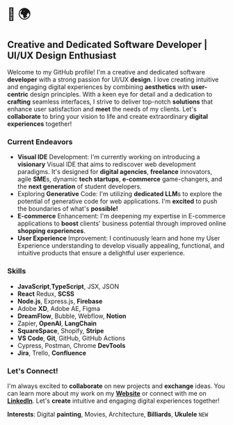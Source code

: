 # 👋 🌍
## Creative and Dedicated Software Developer | UI/UX Design Enthusiast

Welcome to my GitHub profile! I'm a creative and dedicated software **developer** with a strong passion for UI/UX **design**. I love creating intuitive and engaging digital experiences by combining **aesthetics** with **user-centric** design principles. With a keen eye for detail and a dedication to **crafting** seamless interfaces, I strive to deliver top-notch **solutions** that enhance user satisfaction and **meet** the needs of my clients.
Let's **collaborate** to bring your vision to life and create extraordinary **digital experiences** together!

### Current Endeavors

- **Visual IDE** Development: I'm currently working on introducing a **visionary** Visual IDE that aims to rediscover web development paradigms. It's designed for **digital agencies**, **freelance** innovators, agile **SME**s, dynamic **tech startups**, **e-commerce** game-changers, and the **next generation** of student developers.
- Exploring **Generative** Code: I'm utilizing **dedicated LLM**s to explore the potential of generative code for web applications. I'm **excited** to push the boundaries of what's **possible!**
- **E-commerce** Enhancement: I'm deepening my expertise in E-commerce applications to **boost** clients' business potential through improved online **shopping experiences**.
- **User Experience** Improvement: I continuously learn and hone my User Experience understanding to develop visually appealing, functional, and intuitive products that ensure a delightful user experience.

### Skills

- **JavaScript**,**TypeScript**, JSX, JSON
- **React** Redux, **SCSS**
- **Node.js**, Express.js, **Firebase**
- Adobe **XD**, Adobe AE, Figma
- **DreamFlow**, Bubble, Webflow, **Notion**
- Zapier, **OpenAI**, **LangChain**
- **SquareSpace**, Shopify, **Stripe**
- **VS Code**, **Git**, GitHub, GitHub Actions
- Cypress, Postman, Chrome **DevTools**
- **Jira**, Trello, **Confluence**

### Let's Connect!

I'm always excited to **collaborate** on new projects and **exchange** ideas. You can learn more about my work on my [**Website**](https://abhay-vincent.web.app) or connect with me on [**LinkedIn**](https://www.linkedin.com/in/abhaykvincent). Let's **create** intuitive and engaging digital experiences together!

**Interests**: Digital **painting**, Movies, Architecture, **Billiards**, **Ukulele** `NEW`
